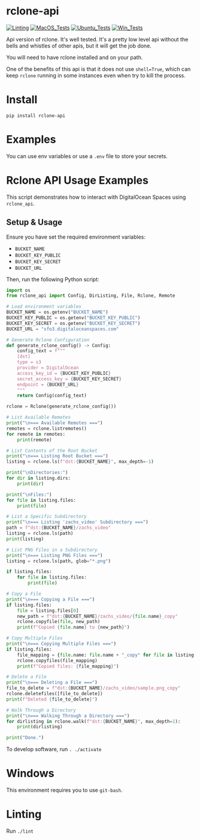 # rclone-api

[![Linting](https://github.com/zackees/rclone-api/actions/workflows/lint.yml/badge.svg)](https://github.com/zackees/rclone-api/actions/workflows/lint.yml)
[![MacOS_Tests](https://github.com/zackees/rclone-api/actions/workflows/push_macos.yml/badge.svg)](https://github.com/zackees/rclone-api/actions/workflows/push_macos.yml)
[![Ubuntu_Tests](https://github.com/zackees/rclone-api/actions/workflows/push_ubuntu.yml/badge.svg)](https://github.com/zackees/rclone-api/actions/workflows/push_ubuntu.yml)
[![Win_Tests](https://github.com/zackees/rclone-api/actions/workflows/push_win.yml/badge.svg)](https://github.com/zackees/rclone-api/actions/workflows/push_win.yml)

Api version of rclone. It's well tested. It's a pretty low level api without the bells and whistles of other apis, but it will get the job done.

You will need to have rclone installed and on your path.

One of the benefits of this api is that it does not use `shell=True`, which can keep `rclone` running in some instances even when try to kill the process.

# Install

`pip install rclone-api`


# Examples

You can use env variables or use a `.env` file to store your secrets.


# Rclone API Usage Examples

This script demonstrates how to interact with DigitalOcean Spaces using `rclone_api`. 

## Setup & Usage

Ensure you have set the required environment variables:

- `BUCKET_NAME`
- `BUCKET_KEY_PUBLIC`
- `BUCKET_KEY_SECRET`
- `BUCKET_URL`

Then, run the following Python script:

```python
import os
from rclone_api import Config, DirListing, File, Rclone, Remote

# Load environment variables
BUCKET_NAME = os.getenv("BUCKET_NAME")
BUCKET_KEY_PUBLIC = os.getenv("BUCKET_KEY_PUBLIC")
BUCKET_KEY_SECRET = os.getenv("BUCKET_KEY_SECRET")
BUCKET_URL = "sfo3.digitaloceanspaces.com"

# Generate Rclone Configuration
def generate_rclone_config() -> Config:
    config_text = f"""
    [dst]
    type = s3
    provider = DigitalOcean
    access_key_id = {BUCKET_KEY_PUBLIC}
    secret_access_key = {BUCKET_KEY_SECRET}
    endpoint = {BUCKET_URL}
    """
    return Config(config_text)

rclone = Rclone(generate_rclone_config())

# List Available Remotes
print("\n=== Available Remotes ===")
remotes = rclone.listremotes()
for remote in remotes:
    print(remote)

# List Contents of the Root Bucket
print("\n=== Listing Root Bucket ===")
listing = rclone.ls(f"dst:{BUCKET_NAME}", max_depth=-1)

print("\nDirectories:")
for dir in listing.dirs:
    print(dir)

print("\nFiles:")
for file in listing.files:
    print(file)

# List a Specific Subdirectory
print("\n=== Listing 'zachs_video' Subdirectory ===")
path = f"dst:{BUCKET_NAME}/zachs_video"
listing = rclone.ls(path)
print(listing)

# List PNG Files in a Subdirectory
print("\n=== Listing PNG Files ===")
listing = rclone.ls(path, glob="*.png")

if listing.files:
    for file in listing.files:
        print(file)

# Copy a File
print("\n=== Copying a File ===")
if listing.files:
    file = listing.files[0]
    new_path = f"dst:{BUCKET_NAME}/zachs_video/{file.name}_copy"
    rclone.copyfile(file, new_path)
    print(f"Copied {file.name} to {new_path}")

# Copy Multiple Files
print("\n=== Copying Multiple Files ===")
if listing.files:
    file_mapping = {file.name: file.name + "_copy" for file in listing.files[:2]}
    rclone.copyfiles(file_mapping)
    print(f"Copied files: {file_mapping}")

# Delete a File
print("\n=== Deleting a File ===")
file_to_delete = f"dst:{BUCKET_NAME}/zachs_video/sample.png_copy"
rclone.deletefiles([file_to_delete])
print(f"Deleted {file_to_delete}")

# Walk Through a Directory
print("\n=== Walking Through a Directory ===")
for dirlisting in rclone.walk(f"dst:{BUCKET_NAME}", max_depth=1):
    print(dirlisting)

print("Done.")
```


To develop software, run `. ./activate`

# Windows

This environment requires you to use `git-bash`.

# Linting

Run `./lint`
